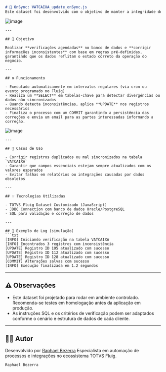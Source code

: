 ````markdown
# 🔄 OnSync: VATCAIXA_update_onSync.js
Este dataset foi desenvolvido com o objetivo de manter a integridade dos dados no ambiente Fluig, realizando verificações periódicas em tabelas específicas do banco de dados e corrigindo inconsistências automaticamente.
````
![image](https://github.com/user-attachments/assets/7fc8f2f1-341e-495b-b00d-2893bbf9f0dc)
````
---

## 🎯 Objetivo

Realizar **verificações agendadas** no banco de dados e **corrigir informações inconsistentes** com base em regras pré-definidas, garantindo que os dados reflitam o estado correto da operação do negócio.

---

## ⚙️ Funcionamento

- Executado automaticamente em intervalos regulares (via cron ou evento programado no Fluig)
- Realiza um **SELECT** em tabelas-chave para detectar divergências ou dados não sincronizados
- Quando detecta inconsistências, aplica **UPDATE** nos registros necessários
- Finaliza o processo com um COMMIT garantindo a persistência das correções e envia um email para as partes interessadas informando a correção.
````
![image](https://github.com/user-attachments/assets/f2c24eae-4e2b-409a-8842-e5bb103e516a)
````
---

## 📌 Casos de Uso

- Corrigir registros duplicados ou mal sincronizados na tabela `VATCAIXA`
- Garantir que campos essenciais estejam sempre atualizados com os valores esperados
- Evitar falhas em relatórios ou integrações causadas por dados obsoletos

---

## 💡 Tecnologias Utilizadas

- TOTVS Fluig Dataset Customizado (JavaScript)
- JDBC Connection com banco de dados Oracle/PostgreSQL
- SQL para validação e correção de dados

---

## 📝 Exemplo de Log (simulação)
```txt
[INFO] Iniciando verificação na tabela VATCAIXA
[INFO] Encontrados 3 registros com inconsistência
[UPDATE] Registro ID 105 atualizado com sucesso
[UPDATE] Registro ID 112 atualizado com sucesso
[UPDATE] Registro ID 128 atualizado com sucesso
[COMMIT] Alterações salvas com sucesso
[INFO] Execução finalizada em 1.2 segundos
````

---

## ⚠️ Observações
* Este dataset foi projetado para rodar em ambiente controlado. Recomenda-se testes em homologação antes da aplicação em produção.
* As instruções SQL e os critérios de verificação podem ser adaptados conforme o cenário e estrutura de dados de cada cliente.

---

## 👨‍💻 Autor
Desenvolvido por [Raphael Bezerra](https://github.com/devraphaelbezerra)
Especialista em automação de processos e integrações no ecossistema TOTVS Fluig.

```
Raphael Bezerra
```

